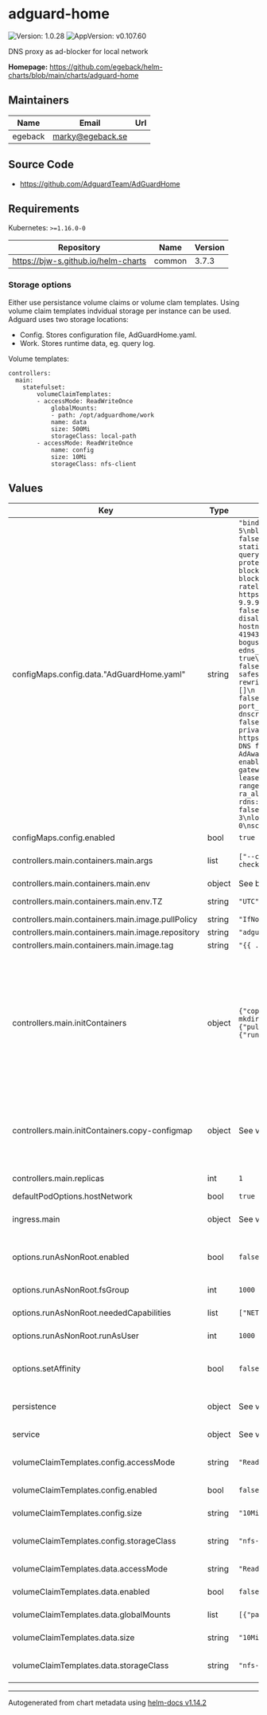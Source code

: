 # adguard-home

![Version: 1.0.28](https://img.shields.io/badge/Version-1.0.28-informational?style=flat-square) ![AppVersion: v0.107.60](https://img.shields.io/badge/AppVersion-v0.107.60-informational?style=flat-square)

DNS proxy as ad-blocker for local network

**Homepage:** <https://github.com/egeback/helm-charts/blob/main/charts/adguard-home>

## Maintainers

| Name | Email | Url |
| ---- | ------ | --- |
| egeback | <marky@egeback.se> |  |

## Source Code

* <https://github.com/AdguardTeam/AdGuardHome>

## Requirements

Kubernetes: `>=1.16.0-0`

| Repository | Name | Version |
|------------|------|---------|
| https://bjw-s.github.io/helm-charts | common | 3.7.3 |

### Storage options
Either use persistance volume claims or volume clam templates. Using volume claim templates indvidual storage per instance can be used. Adguard uses two storage locations:
* Config. Stores configuration file, AdGuardHome.yaml.
* Work. Stores runtime data, eg. query log.

Volume templates:
```
controllers:
  main:
    statefulset:
        volumeClaimTemplates:
        - accessMode: ReadWriteOnce
            globalMounts:
            - path: /opt/adguardhome/work
            name: data
            size: 500Mi
            storageClass: local-path
        - accessMode: ReadWriteOnce
            name: config
            size: 10Mi
            storageClass: nfs-client
```

## Values

| Key | Type | Default | Description |
|-----|------|---------|-------------|
| configMaps.config.data."AdGuardHome.yaml" | string | `"bind_host: 0.0.0.0\nbind_port: 3000\nbeta_bind_port: 0\nusers: []\nauth_attempts: 5\nblock_auth_min: 15\nhttp_proxy: \"\"\nlanguage: \"\"\ndebug_pprof: false\nweb_session_ttl: 720\ndns:\n  bind_hosts:\n  - 0.0.0.0\n  port: 53\n  statistics_interval: 1\n  querylog_enabled: true\n  querylog_file_enabled: true\n  querylog_interval: 2160h\n  querylog_size_memory: 1000\n  anonymize_client_ip: false\n  protection_enabled: true\n  blocking_mode: default\n  blocking_ipv4: \"\"\n  blocking_ipv6: \"\"\n  blocked_response_ttl: 10\n  parental_block_host: family-block.dns.adguard.com\n  safebrowsing_block_host: standard-block.dns.adguard.com\n  ratelimit: 20\n  ratelimit_whitelist: []\n  refuse_any: true\n  upstream_dns:\n  - https://dns10.quad9.net/dns-query\n  upstream_dns_file: \"\"\n  bootstrap_dns:\n  - 9.9.9.10\n  - 149.112.112.10\n  - 2620:fe::10\n  - 2620:fe::fe:10\n  all_servers: false\n  fastest_addr: false\n  fastest_timeout: 1s\n  allowed_clients: []\n  disallowed_clients: []\n  blocked_hosts:\n  - version.bind\n  - id.server\n  - hostname.bind\n  trusted_proxies:\n  - 127.0.0.0/8\n  - ::1/128\n  cache_size: 4194304\n  cache_ttl_min: 0\n  cache_ttl_max: 0\n  cache_optimistic: false\n  bogus_nxdomain: []\n  aaaa_disabled: false\n  enable_dnssec: false\n  edns_client_subnet: false\n  max_goroutines: 300\n  ipset: []\n  filtering_enabled: true\n  filters_update_interval: 24\n  parental_enabled: false\n  safesearch_enabled: false\n  safebrowsing_enabled: false\n  safebrowsing_cache_size: 1048576\n  safesearch_cache_size: 1048576\n  parental_cache_size: 1048576\n  cache_time: 30\n  rewrites: []\n  blocked_services: []\n  upstream_timeout: 10s\n  private_networks: []\n  use_private_ptr_resolvers: true\n  local_ptr_upstreams: []\ntls:\n  enabled: false\n  server_name: \"\"\n  force_https: false\n  port_https: 443\n  port_dns_over_tls: 853\n  port_dns_over_quic: 853\n  port_dnscrypt: 0\n  dnscrypt_config_file: \"\"\n  allow_unencrypted_doh: false\n  strict_sni_check: false\n  certificate_chain: \"\"\n  private_key: \"\"\n  certificate_path: \"\"\n  private_key_path: \"\"\nfilters:\n- enabled: true\n  url: https://adguardteam.github.io/AdGuardSDNSFilter/Filters/filter.txt\n  name: AdGuard DNS filter\n  id: 1\n- enabled: false\n  url: https://adaway.org/hosts.txt\n  name: AdAway Default Blocklist\n  id: 2\nwhitelist_filters: []\nuser_rules: []\ndhcp:\n  enabled: false\n  interface_name: \"\"\n  local_domain_name: lan\n  dhcpv4:\n    gateway_ip: \"\"\n    subnet_mask: \"\"\n    range_start: \"\"\n    range_end: \"\"\n    lease_duration: 86400\n    icmp_timeout_msec: 1000\n    options: []\n  dhcpv6:\n    range_start: \"\"\n    lease_duration: 86400\n    ra_slaac_only: false\n    ra_allow_slaac: false\nclients:\n  runtime_sources:\n    whois: true\n    arp: true\n    rdns: true\n    dhcp: true\n    hosts: true\n  persistent: []\nlog_compress: false\nlog_localtime: false\nlog_max_backups: 0\nlog_max_size: 100\nlog_max_age: 3\nlog_file: \"\"\nverbose: false\nos:\n  group: \"\"\n  user: \"\"\n  rlimit_nofile: 0\nschema_version: 14"` |  |
| configMaps.config.enabled | bool | `true` | Enable default config |
| controllers.main.containers.main.args | list | `["--config","/config/AdGuardHome.yaml","--work-dir","/opt/adguardhome/work","--no-check-update"]` | arguments passed to the adguard-home command line. |
| controllers.main.containers.main.env | object | See below | environment variables. |
| controllers.main.containers.main.env.TZ | string | `"UTC"` | Set the container timezone |
| controllers.main.containers.main.image.pullPolicy | string | `"IfNotPresent"` | image pull policy |
| controllers.main.containers.main.image.repository | string | `"adguard/adguardhome"` | image repository |
| controllers.main.containers.main.image.tag | string | `"{{ .Chart.AppVersion }}"` |  |
| controllers.main.initContainers | object | `{"copy-configmap":{"command":["sh","-c","if [ ! -f /config/AdGuardHome.yaml ]; then\n  mkdir -p /config\n  cp /tmp/AdGuardHome.yaml /config/AdGuardHome.yaml\nfi\n"],"image":{"pullPolicy":"IfNotPresent","repository":"busybox","tag":"1.37.0"},"securityContext":{"runAsUser":0}}}` | Uncomment to run as non root and to run in a non privileged namespace, defaultContainerOptions:    securityContext:     allowPrivilegeEscalation: false     privileged: false     readOnlyRootFilesystem: false     runAsNonRoot: true     runAsUser: 1000     capabilities:       add:         - NET_BIND_SERVICE       drop:         - ALL |
| controllers.main.initContainers.copy-configmap | object | See values.yaml | Configures an initContainer that copies the configmap to the AdGuardHome conf directory It does NOT overwrite when the file already exists. |
| controllers.main.replicas | int | `1` | Number of pods to load balance between |
| defaultPodOptions.hostNetwork | bool | `true` |  |
| ingress.main | object | See values.yaml | Enable and configure ingress settings for the chart under this key. |
| options.runAsNonRoot.enabled | bool | `false` | enable non root mode that can be executed in a non privileged namespace |
| options.runAsNonRoot.fsGroup | int | `1000` | filesystem group for non root mode |
| options.runAsNonRoot.neededCapabilities | list | `["NET_BIND_SERVICE"]` | capabilties for the application |
| options.runAsNonRoot.runAsUser | int | `1000` | user id for non root mode |
| options.setAffinity | bool | `false` | configure affinity to enable pods to be spread out over multiple hosts |
| persistence | object | See values.yaml | Configure persistence settings for the chart under this key. |
| service | object | See values.yaml | Configures service settings for the chart. |
| volumeClaimTemplates.config.accessMode | string | `"ReadWriteOnce"` | Set accessMode for config volumeClaimTemplate |
| volumeClaimTemplates.config.enabled | bool | `false` | Enable config volumeClaimTemplate |
| volumeClaimTemplates.config.size | string | `"10Mi"` | Set size for config volumeClaimTemplate |
| volumeClaimTemplates.config.storageClass | string | `"nfs-client"` | Set storageClass for config volumeClaimTemplate |
| volumeClaimTemplates.data.accessMode | string | `"ReadWriteOnce"` | Set accessMode for data volumeClaimTemplate |
| volumeClaimTemplates.data.enabled | bool | `false` | Enable data volumeClaimTemplate |
| volumeClaimTemplates.data.globalMounts | list | `[{"path":"/opt/adguardhome/work"}]` | Set mount path for data volumeClaim |
| volumeClaimTemplates.data.size | string | `"10Mi"` | Set size for data volumeClaimTemplate |
| volumeClaimTemplates.data.storageClass | string | `"nfs-client"` | Set storageClass for data volumeClaimTemplate |

----------------------------------------------
Autogenerated from chart metadata using [helm-docs v1.14.2](https://github.com/norwoodj/helm-docs/releases/v1.14.2)